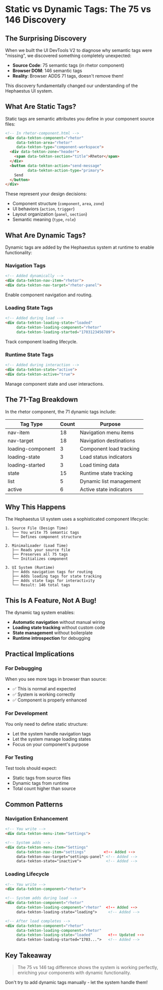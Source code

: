 # Static vs Dynamic Tags: The 75 vs 146 Discovery

## The Surprising Discovery

When we built the UI DevTools V2 to diagnose why semantic tags were "missing", we discovered something completely unexpected:

- **Source Code**: 75 semantic tags (in rhetor component)
- **Browser DOM**: 146 semantic tags
- **Reality**: Browser ADDS 71 tags, doesn't remove them!

This discovery fundamentally changed our understanding of the Hephaestus UI system.

## What Are Static Tags?

Static tags are semantic attributes you define in your component source files:

```html
<!-- In rhetor-component.html -->
<div data-tekton-component="rhetor" 
     data-tekton-area="rhetor"
     data-tekton-type="component-workspace">
  <div data-tekton-zone="header">
    <span data-tekton-section="title">Rhetor</span>
  </div>
  <button data-tekton-action="send-message"
          data-tekton-action-type="primary">
    Send
  </button>
</div>
```

These represent your design decisions:
- Component structure (`component`, `area`, `zone`)
- UI behaviors (`action`, `trigger`)
- Layout organization (`panel`, `section`)
- Semantic meaning (`type`, `role`)

## What Are Dynamic Tags?

Dynamic tags are added by the Hephaestus system at runtime to enable functionality:

### Navigation Tags
```html
<!-- Added dynamically -->
<div data-tekton-nav-item="rhetor">
<div data-tekton-nav-target="rhetor-panel">
```
Enable component navigation and routing.

### Loading State Tags
```html
<!-- Added during load -->
<div data-tekton-loading-state="loaded"
     data-tekton-loading-component="rhetor"
     data-tekton-loading-started="1703123456789">
```
Track component loading lifecycle.

### Runtime State Tags
```html
<!-- Added during interaction -->
<div data-tekton-state="active">
<div data-tekton-active="true">
```
Manage component state and user interactions.

## The 71-Tag Breakdown

In the rhetor component, the 71 dynamic tags include:

| Tag Type | Count | Purpose |
|----------|-------|---------|
| nav-item | 18 | Navigation menu items |
| nav-target | 18 | Navigation destinations |
| loading-component | 3 | Component load tracking |
| loading-state | 3 | Load status indicators |
| loading-started | 3 | Load timing data |
| state | 15 | Runtime state tracking |
| list | 5 | Dynamic list management |
| active | 6 | Active state indicators |

## Why This Happens

The Hephaestus UI system uses a sophisticated component lifecycle:

```
1. Source File (Design Time)
   ├── You write 75 semantic tags
   └── Defines component structure

2. MinimalLoader (Load Time)
   ├── Reads your source file
   ├── Preserves all 75 tags
   └── Initializes component

3. UI System (Runtime)
   ├── Adds navigation tags for routing
   ├── Adds loading tags for state tracking
   ├── Adds state tags for interactivity
   └── Result: 146 total tags
```

## This Is A Feature, Not A Bug!

The dynamic tag system enables:
- **Automatic navigation** without manual wiring
- **Loading state tracking** without custom code
- **State management** without boilerplate
- **Runtime introspection** for debugging

## Practical Implications

### For Debugging
When you see more tags in browser than source:
- ✅ This is normal and expected
- ✅ System is working correctly
- ✅ Component is properly enhanced

### For Development
You only need to define static structure:
- Let the system handle navigation tags
- Let the system manage loading states
- Focus on your component's purpose

### For Testing
Test tools should expect:
- Static tags from source files
- Dynamic tags from runtime
- Total count higher than source

## Common Patterns

### Navigation Enhancement
```html
<!-- You write -->
<div data-tekton-menu-item="Settings">

<!-- System adds -->
<div data-tekton-menu-item="Settings"
     data-tekton-nav-item="settings"        <!-- Added -->
     data-tekton-nav-target="settings-panel" <!-- Added -->
     data-tekton-state="inactive">           <!-- Added -->
```

### Loading Lifecycle
```html
<!-- You write -->
<div data-tekton-component="rhetor">

<!-- System adds during load -->
<div data-tekton-component="rhetor"
     data-tekton-loading-component="rhetor"  <!-- Added -->
     data-tekton-loading-state="loading">     <!-- Added -->

<!-- After load completes -->
<div data-tekton-component="rhetor"
     data-tekton-loading-component="rhetor"
     data-tekton-loading-state="loaded"       <!-- Updated -->
     data-tekton-loading-started="1703...">   <!-- Added -->
```

## Key Takeaway

> The 75 vs 146 tag difference shows the system is working perfectly, enriching your components with dynamic functionality.

Don't try to add dynamic tags manually - let the system handle them!